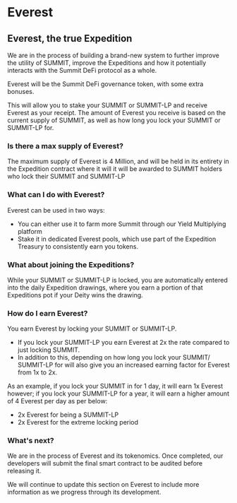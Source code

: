 # Everest

## Everest, the true Expedition

We are in the process of building a brand-new system to further improve the utility of SUMMIT, improve the Expeditions and how it potentially interacts with the Summit DeFi protocol as a whole.&#x20;

Everest will be the Summit DeFi governance token, with some extra bonuses.&#x20;

This will allow you to stake your SUMMIT or SUMMIT-LP and receive Everest as your receipt. The amount of Everest you receive is based on the current supply of SUMMIT, as well as how long you lock your SUMMIT or SUMMIT-LP for.

### Is there a max supply of Everest?

The maximum supply of Everest is 4 Million, and will be held in its entirety in the Expedition contract where it will it will be awarded to SUMMIT holders who lock their SUMMIT and SUMMIT-LP

### What can I do with Everest?

Everest can be used in two ways:

* You can either use it to farm more Summit through our Yield Multiplying platform
* Stake it in dedicated Everest pools, which use part of the Expedition Treasury to consistently earn you tokens.

### What about joining the Expeditions?

&#x20;While your SUMMIT or SUMMIT-LP is locked, you are automatically entered into the daily Expedition drawings, where you earn a portion of that Expeditions pot if your Deity wins the drawing.

### **How do I earn Everest?**

You earn Everest by locking your SUMMIT or SUMMIT-LP.

* If you lock your SUMMIT-LP you earn Everest at 2x the rate compared to just locking SUMMIT.
* In addition to this, depending on how long you lock your SUMMIT/ SUMMIT-LP for will also give you an increased earning factor for Everest from 1x to 2x.

As an example, if you lock your SUMMIT in for 1 day, it will earn 1x Everest however; if you lock your SUMMIT-LP for a year, it will earn a higher amount of 4 Everest per day as per below:

* 2x Everest for being a SUMMIT-LP
* 2x Everest for the extreme locking period

### What's next?

We are in the process of Everest and its tokenomics. Once completed, our developers will submit the final smart contract to be audited before releasing it.

We will continue to update this section on Everest to include more information as we progress through its development.
